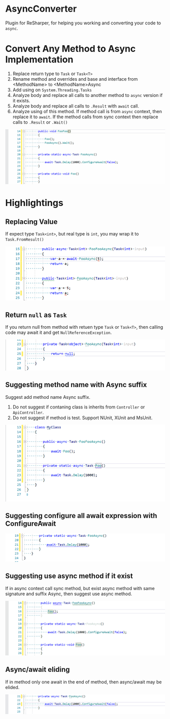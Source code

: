 # AsyncConverter
Plugin for ReSharper, for helping you working and converting your code to `async`.

# Convert Any Method to Async Implementation
1. Replace return type to `Task` or `Task<T>`
2. Rename method and overrides and base and interface from &lt;MethodName&gt; to &lt;MethodName&gt;Async
3. Add using on `System.Threading.Tasks`
4. Analyze body and replace all calls to another method to `async` version if it exists.
5. Analyze body and replace all calls to `.Result` with `await` call.
6. Analyze using of this method. If method call is from `async` context, then replace it to `await`. If the method calls from sync context then replace calls to `.Result` or `.Wait()`

![Replacing Value](ReadMe/MathodToAsyncConverter.gif)

# Highlightings
## Replacing Value
If expect type `Task<int>`, but real type is `int`, you may wrap it to `Task.FromResult()`

![Replacing Value](ReadMe/ReplacingValue.gif)

## Return `null` as `Task`
If you return null from method with retuen type `Task` or `Task<T>`, then calling code may await it and get `NullReferenceException`.

![Return Null As Task](ReadMe/ReturnNullAsTask.gif)

## Suggesting method name with Async suffix
Suggest add method name Async suffix.
1. Do not suggest if contaning class is inherits from `Controller` or `ApiController`. 
2. Do not suggest if method is test. Support NUnit, XUnit and MsUnit.

![Suggesting method name with Async suffix](ReadMe/Naming.gif)

## Suggesting configure all await expression with ConfigureAwait

![Suggesting ConfigureAwait](ReadMe/ConfigureAwait.gif)

## Suggesting use async method if it exist
If in async context call sync method, but exist async method with same signature and suffix Async, then suggest use async method.

![Suggesting method name with Async suffix](ReadMe/CanBeUseAsyncMethod.gif)

## Async/await eliding
If in method only one await in the end of method, then async/await  may be elided.

![Suggesting method name with Async suffix](ReadMe/AsyncAwaitMayBeElided.gif)


